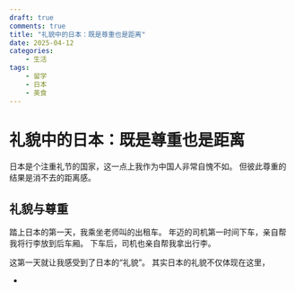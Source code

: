 ```yaml
---
draft: true
comments: true
title: "礼貌中的日本：既是尊重也是距离"
date: 2025-04-12
categories: 
    - 生活
tags:
    - 留学
    - 日本
    - 美食
---
```

# 礼貌中的日本：既是尊重也是距离

日本是个注重礼节的国家，这一点上我作为中国人非常自愧不如。
但彼此尊重的结果是消不去的距离感。

<!-- more -->

## 礼貌与尊重

踏上日本的第一天，我乘坐老师叫的出租车。
年迈的司机第一时间下车，亲自帮我将行李放到后车厢。
下车后，司机也亲自帮我拿出行李。

这第一天就让我感受到了日本的“礼貌”。
其实日本的礼貌不仅体现在这里，

- 
